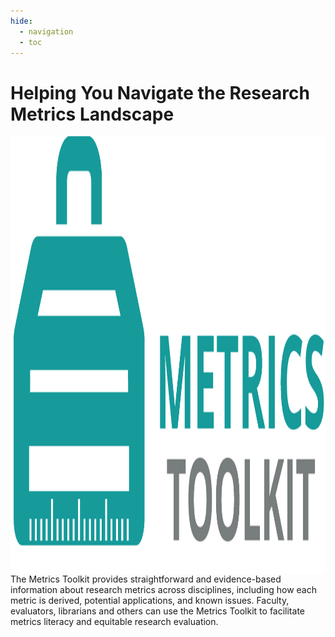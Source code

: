 ```yaml
---
hide:
  - navigation
  - toc
---
```

# Helping You Navigate the Research Metrics Landscape
<p align="center">
<img align="left" width="700" height="700" src="images/mt-log.png" alt="metrics-toolkit-logo">
</p>
The Metrics Toolkit provides straightforward and evidence-based information about research metrics across disciplines, including how each metric is derived, potential applications, and known issues.  Faculty, evaluators, librarians and others can use the Metrics Toolkit to facilitate metrics literacy and equitable research evaluation.
